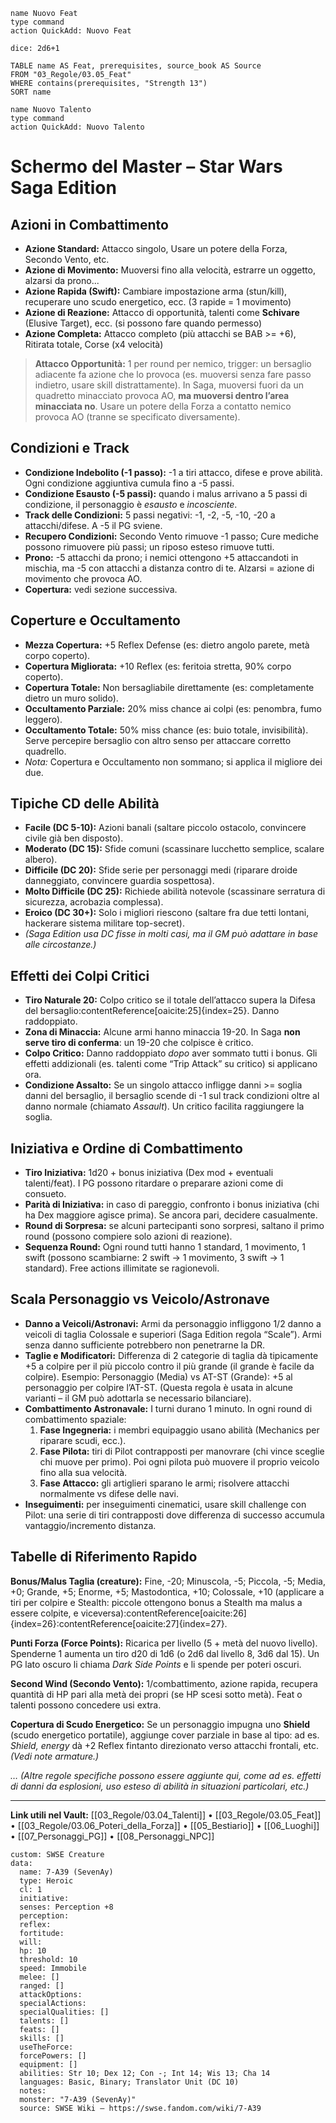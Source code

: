 ```button
name Nuovo Feat
type command
action QuickAdd: Nuovo Feat
```


`dice: 2d6+1`

```dataview
TABLE name AS Feat, prerequisites, source_book AS Source
FROM "03_Regole/03.05_Feat"
WHERE contains(prerequisites, "Strength 13")
SORT name
```

```button
name Nuovo Talento
type command
action QuickAdd: Nuovo Talento
```

# Schermo del Master – Star Wars Saga Edition

## Azioni in Combattimento
- **Azione Standard:** Attacco singolo, Usare un potere della Forza, Secondo Vento, etc.  
- **Azione di Movimento:** Muoversi fino alla velocità, estrarre un oggetto, alzarsi da prono...  
- **Azione Rapida (Swift):** Cambiare impostazione arma (stun/kill), recuperare uno scudo energetico, ecc. (3 rapide = 1 movimento)  
- **Azione di Reazione:** Attacco di opportunità, talenti come **Schivare** (Elusive Target), ecc. (si possono fare quando permesso)  
- **Azione Completa:** Attacco completo (più attacchi se BAB >= +6), Ritirata totale, Corse (x4 velocità)  

> **Attacco Opportunità:** 1 per round per nemico, trigger: un bersaglio adiacente fa azione che lo provoca (es. muoversi senza fare passo indietro, usare skill distrattamente). In Saga, muoversi fuori da un quadretto minacciato provoca AO, **ma muoversi dentro l’area minacciata no**. Usare un potere della Forza a contatto nemico provoca AO (tranne se specificato diversamente).

## Condizioni e Track
- **Condizione Indebolito (-1 passo):** -1 a tiri attacco, difese e prove abilità. Ogni condizione aggiuntiva cumula fino a -5 passi.
- **Condizione Esausto (-5 passi):** quando i malus arrivano a 5 passi di condizione, il personaggio è *esausto* e *incosciente*. 
- **Track delle Condizioni:** 5 passi negativi: -1, -2, -5, -10, -20 a attacchi/difese. A -5 il PG sviene.
- **Recupero Condizioni:** Secondo Vento rimuove -1 passo; Cure mediche possono rimuovere più passi; un riposo esteso rimuove tutti.
- **Prono:** -5 attacchi da prono; i nemici ottengono +5 attaccandoti in mischia, ma -5 con attacchi a distanza contro di te. Alzarsi = azione di movimento che provoca AO.
- **Copertura:** vedi sezione successiva.

## Coperture e Occultamento
- **Mezza Copertura:** +5 Reflex Defense (es: dietro angolo parete, metà corpo coperto).
- **Copertura Migliorata:** +10 Reflex (es: feritoia stretta, 90% corpo coperto). 
- **Copertura Totale:** Non bersagliabile direttamente (es: completamente dietro un muro solido).
- **Occultamento Parziale:** 20% miss chance ai colpi (es: penombra, fumo leggero).
- **Occultamento Totale:** 50% miss chance (es: buio totale, invisibilità). Serve percepire bersaglio con altro senso per attaccare corretto quadrello.
- *Nota:* Copertura e Occultamento non sommano; si applica il migliore dei due.

## Tipiche CD delle Abilità
- **Facile (DC 5-10):** Azioni banali (saltare piccolo ostacolo, convincere civile già ben disposto).
- **Moderato (DC 15):** Sfide comuni (scassinare lucchetto semplice, scalare albero).
- **Difficile (DC 20):** Sfide serie per personaggi medi (riparare droide danneggiato, convincere guardia sospettosa).
- **Molto Difficile (DC 25):** Richiede abilità notevole (scassinare serratura di sicurezza, acrobazia complessa).
- **Eroico (DC 30+):** Solo i migliori riescono (saltare fra due tetti lontani, hackerare sistema militare top-secret).
- *(Saga Edition usa DC fisse in molti casi, ma il GM può adattare in base alle circostanze.)*

## Effetti dei Colpi Critici
- **Tiro Naturale 20:** Colpo critico se il totale dell’attacco supera la Difesa del bersaglio:contentReference[oaicite:25]{index=25}. Danno raddoppiato.
- **Zona di Minaccia:** Alcune armi hanno minaccia 19-20. In Saga **non serve tiro di conferma**: un 19-20 che colpisce è critico.
- **Colpo Critico:** Danno raddoppiato *dopo* aver sommato tutti i bonus. Gli effetti addizionali (es. talenti come “Trip Attack” su critico) si applicano ora.
- **Condizione Assalto:** Se un singolo attacco infligge danni >= soglia danni del bersaglio, il bersaglio scende di -1 sul track condizioni oltre al danno normale (chiamato *Assault*). Un critico facilita raggiungere la soglia.

## Iniziativa e Ordine di Combattimento
- **Tiro Iniziativa:** 1d20 + bonus iniziativa (Dex mod + eventuali talenti/feat). I PG possono ritardare o preparare azioni come di consueto.
- **Parità di Iniziativa:** in caso di pareggio, confronto i bonus iniziativa (chi ha Dex maggiore agisce prima). Se ancora pari, decidere casualmente.
- **Round di Sorpresa:** se alcuni partecipanti sono sorpresi, saltano il primo round (possono compiere solo azioni di reazione).
- **Sequenza Round:** Ogni round tutti hanno 1 standard, 1 movimento, 1 swift (possono scambiarne: 2 swift -> 1 movimento, 3 swift -> 1 standard). Free actions illimitate se ragionevoli.

## Scala Personaggio vs Veicolo/Astronave
- **Danno a Veicoli/Astronavi:** Armi da personaggio infliggono 1/2 danno a veicoli di taglia Colossale e superiori (Saga Edition regola “Scale”). Armi senza danno sufficiente potrebbero non penetrarne la DR.
- **Taglie e Modificatori:** Differenza di 2 categorie di taglia dà tipicamente +5 a colpire per il più piccolo contro il più grande (il grande è facile da colpire). Esempio: Personaggio (Media) vs AT-ST (Grande): +5 al personaggio per colpire l’AT-ST. (Questa regola è usata in alcune varianti – il GM può adottarla se necessario bilanciare).
- **Combattimento Astronavale:** I turni durano 1 minuto. In ogni round di combattimento spaziale:
  1. **Fase Ingegneria:** i membri equipaggio usano abilità (Mechanics per riparare scudi, ecc.).
  2. **Fase Pilota:** tiri di Pilot contrapposti per manovrare (chi vince sceglie chi muove per primo). Poi ogni pilota può muovere il proprio veicolo fino alla sua velocità.
  3. **Fase Attacco:** gli artiglieri sparano le armi; risolvere attacchi normalmente vs difese delle navi.
- **Inseguimenti:** per inseguimenti cinematici, usare skill challenge con Pilot: una serie di tiri contrapposti dove differenza di successo accumula vantaggio/incremento distanza.

## Tabelle di Riferimento Rapido
**Bonus/Malus Taglia (creature):** Fine, -20; Minuscola, -5; Piccola, -5; Media, +0; Grande, +5; Enorme, +5; Mastodontica, +10; Colossale, +10 (applicare a tiri per colpire e Stealth: piccole ottengono bonus a Stealth ma malus a essere colpite, e viceversa):contentReference[oaicite:26]{index=26}:contentReference[oaicite:27]{index=27}.

**Punti Forza (Force Points):** Ricarica per livello (5 + metà del nuovo livello). Spenderne 1 aumenta un tiro d20 di 1d6 (o 2d6 dal livello 8, 3d6 dal 15). Un PG lato oscuro li chiama *Dark Side Points* e li spende per poteri oscuri.

**Second Wind (Secondo Vento):** 1/combattimento, azione rapida, recupera quantità di HP pari alla metà dei propri (se HP scesi sotto metà). Feat o talenti possono concedere usi extra.

**Copertura di Scudo Energetico:** Se un personaggio impugna uno **Shield** (scudo energetico portatile), aggiunge cover parziale in base al tipo: ad es. *Shield, energy* dà +2 Reflex fintanto direzionato verso attacchi frontali, etc. *(Vedi note armature.)*

*… (Altre regole specifiche possono essere aggiunte qui, come ad es. effetti di danni da esplosioni, uso esteso di abilità in situazioni particolari, etc.)*

---

**Link utili nel Vault:** [[03_Regole/03.04_Talenti]] • [[03_Regole/03.05_Feat]] • [[03_Regole/03.06_Poteri_della_Forza]] • [[05_Bestiario]] • [[06_Luoghi]] • [[07_Personaggi_PG]] • [[08_Personaggi_NPC]]


```statblock
custom: SWSE Creature
data:
  name: 7-A39 (SevenAy)
  type: Heroic
  cl: 1
  initiative:
  senses: Perception +8
  perception:
  reflex:
  fortitude:
  will:
  hp: 10
  threshold: 10
  speed: Immobile
  melee: []
  ranged: []
  attackOptions:
  specialActions:
  specialQualities: []
  talents: []
  feats: []
  skills: []
  useTheForce:
  forcePowers: []
  equipment: []
  abilities: Str 10; Dex 12; Con -; Int 14; Wis 13; Cha 14
  languages: Basic, Binary; Translator Unit (DC 10)
  notes:
  monster: "7-A39 (SevenAy)"
  source: SWSE Wiki – https://swse.fandom.com/wiki/7-A39
  ```